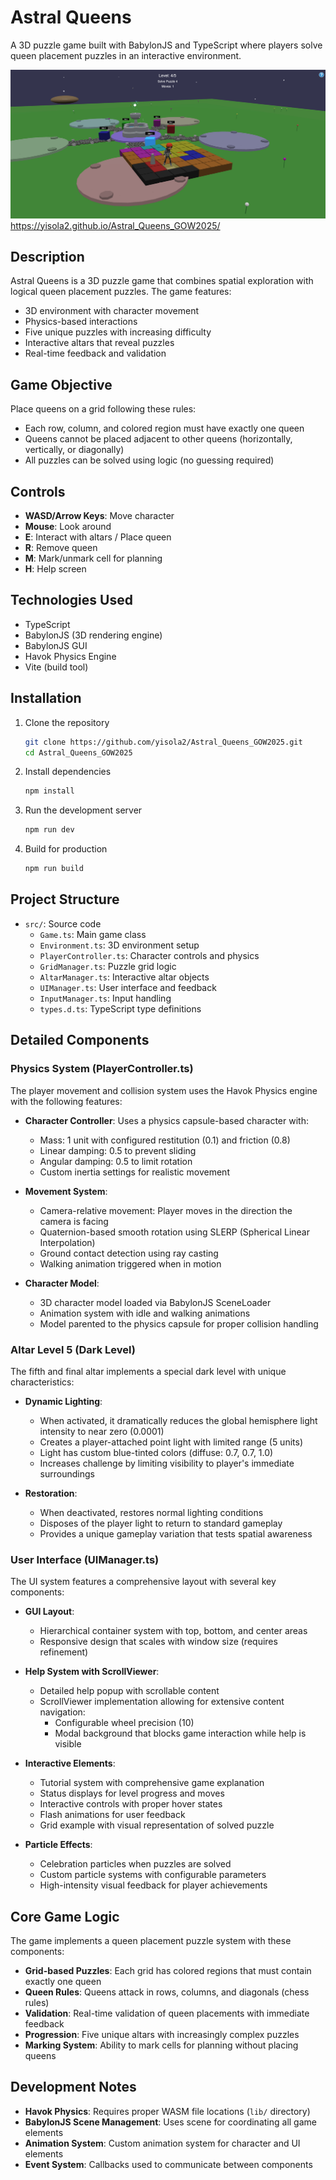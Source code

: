 # Astral Queens

A 3D puzzle game built with BabylonJS and TypeScript where players solve queen placement puzzles in an interactive environment.

![Astral Queens](public/images/image1.png)
https://yisola2.github.io/Astral_Queens_GOW2025/

## Description

Astral Queens is a 3D puzzle game that combines spatial exploration with logical queen placement puzzles. The game features:

- 3D environment with character movement
- Physics-based interactions
- Five unique puzzles with increasing difficulty
- Interactive altars that reveal puzzles
- Real-time feedback and validation

## Game Objective

Place queens on a grid following these rules:
- Each row, column, and colored region must have exactly one queen
- Queens cannot be placed adjacent to other queens (horizontally, vertically, or diagonally)
- All puzzles can be solved using logic (no guessing required)

## Controls

- **WASD/Arrow Keys**: Move character
- **Mouse**: Look around
- **E**: Interact with altars / Place queen
- **R**: Remove queen
- **M**: Mark/unmark cell for planning
- **H**: Help screen

## Technologies Used

- TypeScript
- BabylonJS (3D rendering engine)
- BabylonJS GUI
- Havok Physics Engine
- Vite (build tool)

## Installation

1. Clone the repository
   ```bash
   git clone https://github.com/yisola2/Astral_Queens_GOW2025.git
   cd Astral_Queens_GOW2025
   ```

2. Install dependencies
   ```bash
   npm install
   ```

3. Run the development server
   ```bash
   npm run dev
   ```

4. Build for production
   ```bash
   npm run build
   ```

## Project Structure

- `src/`: Source code
  - `Game.ts`: Main game class
  - `Environment.ts`: 3D environment setup
  - `PlayerController.ts`: Character controls and physics
  - `GridManager.ts`: Puzzle grid logic
  - `AltarManager.ts`: Interactive altar objects
  - `UIManager.ts`: User interface and feedback
  - `InputManager.ts`: Input handling
  - `types.d.ts`: TypeScript type definitions

## Detailed Components

### Physics System (PlayerController.ts)

The player movement and collision system uses the Havok Physics engine with the following features:

- **Character Controller**: Uses a physics capsule-based character with:
  - Mass: 1 unit with configured restitution (0.1) and friction (0.8)
  - Linear damping: 0.5 to prevent sliding
  - Angular damping: 0.5 to limit rotation
  - Custom inertia settings for realistic movement

- **Movement System**:
  - Camera-relative movement: Player moves in the direction the camera is facing
  - Quaternion-based smooth rotation using SLERP (Spherical Linear Interpolation)
  - Ground contact detection using ray casting
  - Walking animation triggered when in motion

- **Character Model**:
  - 3D character model loaded via BabylonJS SceneLoader
  - Animation system with idle and walking animations
  - Model parented to the physics capsule for proper collision handling

### Altar Level 5 (Dark Level)

The fifth and final altar implements a special dark level with unique characteristics:

- **Dynamic Lighting**: 
  - When activated, it dramatically reduces the global hemisphere light intensity to near zero (0.0001)
  - Creates a player-attached point light with limited range (5 units)
  - Light has custom blue-tinted colors (diffuse: 0.7, 0.7, 1.0)
  - Increases challenge by limiting visibility to player's immediate surroundings

- **Restoration**:
  - When deactivated, restores normal lighting conditions
  - Disposes of the player light to return to standard gameplay
  - Provides a unique gameplay variation that tests spatial awareness

### User Interface (UIManager.ts)

The UI system features a comprehensive layout with several key components:

- **GUI Layout**:
  - Hierarchical container system with top, bottom, and center areas
  - Responsive design that scales with window size (requires refinement)

- **Help System with ScrollViewer**:
  - Detailed help popup with scrollable content
  - ScrollViewer implementation allowing for extensive content navigation:
    - Configurable wheel precision (10)
    - Modal background that blocks game interaction while help is visible

- **Interactive Elements**:
  - Tutorial system with comprehensive game explanation
  - Status displays for level progress and moves
  - Interactive controls with proper hover states
  - Flash animations for user feedback
  - Grid example with visual representation of solved puzzle

- **Particle Effects**:
  - Celebration particles when puzzles are solved
  - Custom particle systems with configurable parameters
  - High-intensity visual feedback for player achievements

## Core Game Logic

The game implements a queen placement puzzle system with these components:

- **Grid-based Puzzles**: Each grid has colored regions that must contain exactly one queen
- **Queen Rules**: Queens attack in rows, columns, and diagonals (chess rules)
- **Validation**: Real-time validation of queen placements with immediate feedback
- **Progression**: Five unique altars with increasingly complex puzzles
- **Marking System**: Ability to mark cells for planning without placing queens

## Development Notes

- **Havok Physics**: Requires proper WASM file locations (`lib/` directory)
- **BabylonJS Scene Management**: Uses scene for coordinating all game elements
- **Animation System**: Custom animation system for character and UI elements
- **Event System**: Callbacks used to communicate between components

